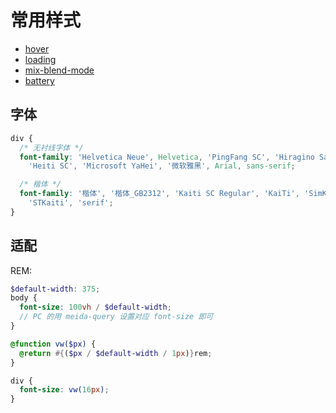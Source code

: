 # 常用样式

- [hover](./hover)
- [loading](./loading)
- [mix-blend-mode](./mix-blend-mode)
- [battery](./battery)

## 字体

```css
div {
  /* 无衬线字体 */
  font-family: 'Helvetica Neue', Helvetica, 'PingFang SC', 'Hiragino Sans GB',
    'Heiti SC', 'Microsoft YaHei', '微软雅黑', Arial, sans-serif;

  /* 楷体 */
  font-family: '楷体', '楷体_GB2312', 'Kaiti SC Regular', 'KaiTi', 'SimKai',
    'STKaiti', 'serif';
}
```

## 适配

REM:

```scss
$default-width: 375;
body {
  font-size: 100vh / $default-width;
  // PC 的用 meida-query 设置对应 font-size 即可
}

@function vw($px) {
  @return #{($px / $default-width / 1px)}rem;
}

div {
  font-size: vw(16px);
}
```
